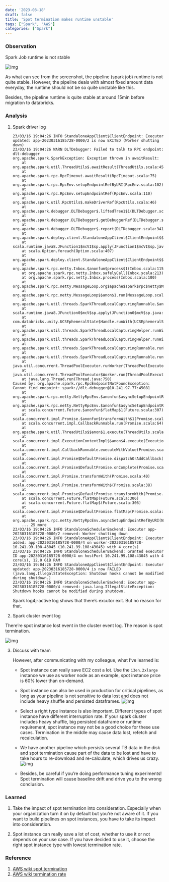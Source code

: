 ```yaml
---
date: '2023-03-18'
draft: false
title: 'Spot termination makes runtime unstable'
tags: ["Spark", "AWS"]
categories: ["Spark"]
---
```

### Observation

Spark Job runtime is not stable

![img](./images/spot-instance-1.png)

As what can see from the screenshot, the pipeline (spark job) runtime is not quite stable. However, the pipeline deals with almost fixed amount data everyday, the runtime should not be so quite unstable like this.

Besides, the pipeline runtime is quite stable at around 15min before migration to databricks.

### Analysis

1. Spark driver log

    ```
    23/03/16 19:04:26 INFO StandaloneAppClient$ClientEndpoint: Executor updated: app-20230316185728-0000/2 is now EXITED (Worker shutting down)
    23/03/16 19:04:26 WARN DLTDebugger: Failed to talk to RPC endpoint: dlt-debugger
    org.apache.spark.SparkException: Exception thrown in awaitResult: 
        at org.apache.spark.util.ThreadUtils$.awaitResult(ThreadUtils.scala:454)
        at org.apache.spark.rpc.RpcTimeout.awaitResult(RpcTimeout.scala:75)
        at org.apache.spark.rpc.RpcEnv.setupEndpointRefByURI(RpcEnv.scala:102)
        at org.apache.spark.rpc.RpcEnv.setupEndpointRef(RpcEnv.scala:110)
        at org.apache.spark.util.RpcUtils$.makeDriverRef(RpcUtils.scala:46)
        at org.apache.spark.debugger.DLTDebugger$.liftedTree1$1(DLTDebugger.scala:258)
        at org.apache.spark.debugger.DLTDebugger$.getDebuggerRef(DLTDebugger.scala:257)
        at org.apache.spark.debugger.DLTDebugger$.report(DLTDebugger.scala:341)
        at org.apache.spark.deploy.client.StandaloneAppClient$ClientEndpoint$$anonfun$receive$1.$anonfun$applyOrElse$5(StandaloneAppClient.scala:188)
        at scala.runtime.java8.JFunction1$mcVI$sp.apply(JFunction1$mcVI$sp.java:23)
        at scala.Option.foreach(Option.scala:407)
        at org.apache.spark.deploy.client.StandaloneAppClient$ClientEndpoint$$anonfun$receive$1.applyOrElse(StandaloneAppClient.scala:184)
        at org.apache.spark.rpc.netty.Inbox.$anonfun$process$1(Inbox.scala:115)
        at org.apache.spark.rpc.netty.Inbox.safelyCall(Inbox.scala:213)
        at org.apache.spark.rpc.netty.Inbox.process(Inbox.scala:100)
        at org.apache.spark.rpc.netty.MessageLoop.org$apache$spark$rpc$netty$MessageLoop$$receiveLoop(MessageLoop.scala:75)
        at org.apache.spark.rpc.netty.MessageLoop$$anon$1.run(MessageLoop.scala:41)
        at org.apache.spark.util.threads.SparkThreadLocalCapturingRunnable.$anonfun$run$1(SparkThreadLocalForwardingThreadPoolExecutor.scala:110)
        at scala.runtime.java8.JFunction0$mcV$sp.apply(JFunction0$mcV$sp.java:23)
        at com.databricks.unity.UCSEphemeralState$Handle.runWith(UCSEphemeralState.scala:41)
        at org.apache.spark.util.threads.SparkThreadLocalCapturingHelper.runWithCaptured(SparkThreadLocalForwardingThreadPoolExecutor.scala:74)
        at org.apache.spark.util.threads.SparkThreadLocalCapturingHelper.runWithCaptured$(SparkThreadLocalForwardingThreadPoolExecutor.scala:60)
        at org.apache.spark.util.threads.SparkThreadLocalCapturingRunnable.runWithCaptured(SparkThreadLocalForwardingThreadPoolExecutor.scala:107)
        at org.apache.spark.util.threads.SparkThreadLocalCapturingRunnable.run(SparkThreadLocalForwardingThreadPoolExecutor.scala:110)
        at java.util.concurrent.ThreadPoolExecutor.runWorker(ThreadPoolExecutor.java:1149)
        at java.util.concurrent.ThreadPoolExecutor$Worker.run(ThreadPoolExecutor.java:624)
        at java.lang.Thread.run(Thread.java:750)
    Caused by: org.apache.spark.rpc.RpcEndpointNotFoundException: Cannot find endpoint: spark://dlt-debugger@10.241.97.77:45081
        at org.apache.spark.rpc.netty.NettyRpcEnv.$anonfun$asyncSetupEndpointRefByURI$1(NettyRpcEnv.scala:175)
        at org.apache.spark.rpc.netty.NettyRpcEnv.$anonfun$asyncSetupEndpointRefByURI$1$adapted(NettyRpcEnv.scala:171)
        at scala.concurrent.Future.$anonfun$flatMap$1(Future.scala:307)
        at scala.concurrent.impl.Promise.$anonfun$transformWith$1(Promise.scala:41)
        at scala.concurrent.impl.CallbackRunnable.run(Promise.scala:64)
        at org.apache.spark.util.ThreadUtils$$anon$1.execute(ThreadUtils.scala:105)
        at scala.concurrent.impl.ExecutionContextImpl$$anon$4.execute(ExecutionContextImpl.scala:138)
        at scala.concurrent.impl.CallbackRunnable.executeWithValue(Promise.scala:72)
        at scala.concurrent.impl.Promise$DefaultPromise.dispatchOrAddCallback(Promise.scala:316)
        at scala.concurrent.impl.Promise$DefaultPromise.onComplete(Promise.scala:307)
        at scala.concurrent.impl.Promise.transformWith(Promise.scala:40)
        at scala.concurrent.impl.Promise.transformWith$(Promise.scala:38)
        at scala.concurrent.impl.Promise$DefaultPromise.transformWith(Promise.scala:187)
        at scala.concurrent.Future.flatMap(Future.scala:306)
        at scala.concurrent.Future.flatMap$(Future.scala:306)
        at scala.concurrent.impl.Promise$DefaultPromise.flatMap(Promise.scala:187)
        at org.apache.spark.rpc.netty.NettyRpcEnv.asyncSetupEndpointRefByURI(NettyRpcEnv.scala:177)
        ... 25 more
    23/03/16 19:04:26 INFO StandaloneSchedulerBackend: Executor app-20230316185728-0000/2 removed: Worker shutting down
    23/03/16 19:04:26 INFO StandaloneAppClient$ClientEndpoint: Executor added: app-20230316185728-0000/4 on worker-20230316185728-10.241.99.108-43045 (10.241.99.108:43045) with 4 core(s)
    23/03/16 19:04:26 INFO StandaloneSchedulerBackend: Granted executor ID app-20230316185728-0000/4 on hostPort 10.241.99.108:43045 with 4 core(s), 12.0 GiB RAM
    23/03/16 19:04:26 INFO StandaloneAppClient$ClientEndpoint: Executor updated: app-20230316185728-0000/4 is now FAILED (java.lang.IllegalStateException: Shutdown hooks cannot be modified during shutdown.)
    23/03/16 19:04:26 INFO StandaloneSchedulerBackend: Executor app-20230316185728-0000/4 removed: java.lang.IllegalStateException: Shutdown hooks cannot be modified during shutdown.
    ```
    Spark log4j-active log shows that there’s excutor exit. But no reason for that.

2. Spark cluster event log  

There’re spot instance lost event in the cluster event log. The reason is spot termination.

![img](./images/spot-instance-2.png)

3. Discuss with team  

    However, after communicating with my colleague, what I’ve learned is:

    - Spot instance can really save EC2 cost a lot. Use the `i3en.2xlarge` instance we use as worker node as an example, spot instance price is 60% lower than on-demand.

    - Spot instance can also be used in production for critical pipelines, as long as your pipeline is not sensitive to data lost and does not include heavy shuffle and persisted dataframes.
    ![img](./images/spot-instance-3.png)

    
    - Select a right type instance is also important. Different types of spot instance have different interruption rate.
    If your spark cluster includes heavy shuffle, big persisted dataframe or runtime requirement, spot instance may not be a good choice for these use cases. Termination in the middle may cause data lost, refetch and recalculation.
    
    - We have another pipeline which persists several TB data in the disk and spot termination cause part of the data to be lost and have to take hours to re-download and re-calculate, which drives us crazy.
    ![img](./images/spot-instance-4.png)


    - Besides, be careful if you’re doing performance tuning experiments! Spot termination will cause baseline drift and drive you to the wrong conclusion.

### Learned

1. Take the impact of spot termination into consideration. Especially when your organization turn it on by default but you’re not aware of it. If you want to build pipelines on spot instances, you have to take its impact into consideration.  

2. Spot instance can really save a lot of cost, whether to use it or not depends on your use case. If you have decided to use it, choose the right spot instance type with lowest termination rate.

### Reference
1. [AWS wiki spot termination](https://docs.aws.amazon.com/AWSEC2/latest/UserGuide/spot-interruptions.html)
2. [AWS wiki termination rate](https://aws.amazon.com/ec2/spot/instance-advisor/)
